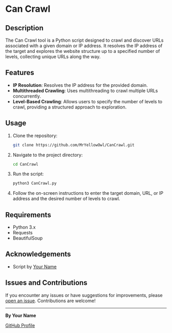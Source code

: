 # Can Crawl

## Description

The Can Crawl tool is a Python script designed to crawl and discover URLs associated with a given domain or IP address. It resolves the IP address of the target and explores the website structure up to a specified number of levels, collecting unique URLs along the way.

## Features

- **IP Resolution**: Resolves the IP address for the provided domain.
- **Multithreaded Crawling**: Uses multithreading to crawl multiple URLs concurrently.
- **Level-Based Crawling**: Allows users to specify the number of levels to crawl, providing a structured approach to exploration.

## Usage

1. Clone the repository:

    ```bash
    git clone https://github.com/MrYellowOwl/CanCrawl.git
    ```

2. Navigate to the project directory:

    ```bash
    cd CanCrawl
    ```

3. Run the script:

    ```bash
    python3 CanCrawl.py
    ```

4. Follow the on-screen instructions to enter the target domain, URL, or IP address and the desired number of levels to crawl.

## Requirements

- Python 3.x
- Requests
- BeautifulSoup

## Acknowledgements

- Script by [Your Name](https://github.com/MrYellowOwl)

## Issues and Contributions

If you encounter any issues or have suggestions for improvements, please [open an issue](https://github.com/MrYellowOwl/CanCrawl/issues). Contributions are welcome!

---

**By Your Name**

[GitHub Profile](https://github.com/MrYellowOwl)
